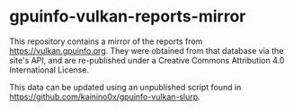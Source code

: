 # gpuinfo-vulkan-reports-mirror

This repository contains a mirror of the reports from <https://vulkan.gpuinfo.org>.
They were obtained from that database via the site's API, and are re-published
under a Creative Commons Attribution 4.0 International License.

This data can be updated using an unpublished script found in
<https://github.com/kainino0x/gpuinfo-vulkan-slurp>.
